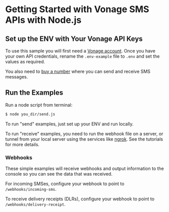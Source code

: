 # Getting Started with Vonage SMS APIs with Node.js

## Set up the ENV with Your Vonage API Keys

To use this sample you will first need a [Vonage account](https://dashboard.nexmo.com/sign-up). Once you have your own API credentials, rename
the `.env-example` file to `.env` and set the values as required.

You also need to [buy a number](https://dashboard.nexmo.com/buy-numbers) where you can send and receive SMS messages.

## Run the Examples

Run a node script from terminal:

```bash
$ node you_dir/send.js
```

To run "send" examples, just set up your ENV and run locally.

To run "receive" examples, you need to run the webhook file on a server, or tunnel from your local server using the services like [ngrok](https://ngrok.com/). See the tutorials for more details.

### Webhooks

These simple examples will receive webhooks and output information to the console so you can see the data that was received.

For incoming SMSes, configure your webhook to point to `/webhooks/incoming-sms`.

To receive delivery receipts (DLRs), configure your webhook to point to `/webhooks/delivery-receipt`.